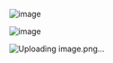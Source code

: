 ![image](https://github.com/web-god/birthday-7/assets/132649294/55e5097f-4ba5-4f38-8bfd-971801a59560)

![image](https://github.com/web-god/birthday-7/assets/132649294/f0e982ee-6ac6-44b9-9269-350ee034a784)

![Uploading image.png…]()

